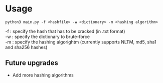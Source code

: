 # Usage

```
python3 main.py -f <hashfile> -w <dictionary> -m <hashing algorithm>
```
-f : specify the hash that has to be cracked (in .txt format)<br>
-w : specify the dictionary to brute-force<br>
-m : specify the hashing algorightm (currently supports  NLTM, md5, sha1 and sha256 hashes)<br>

## Future upgrades
<ul>
  <li> Add more hashing algorithms</li>
</ul>
